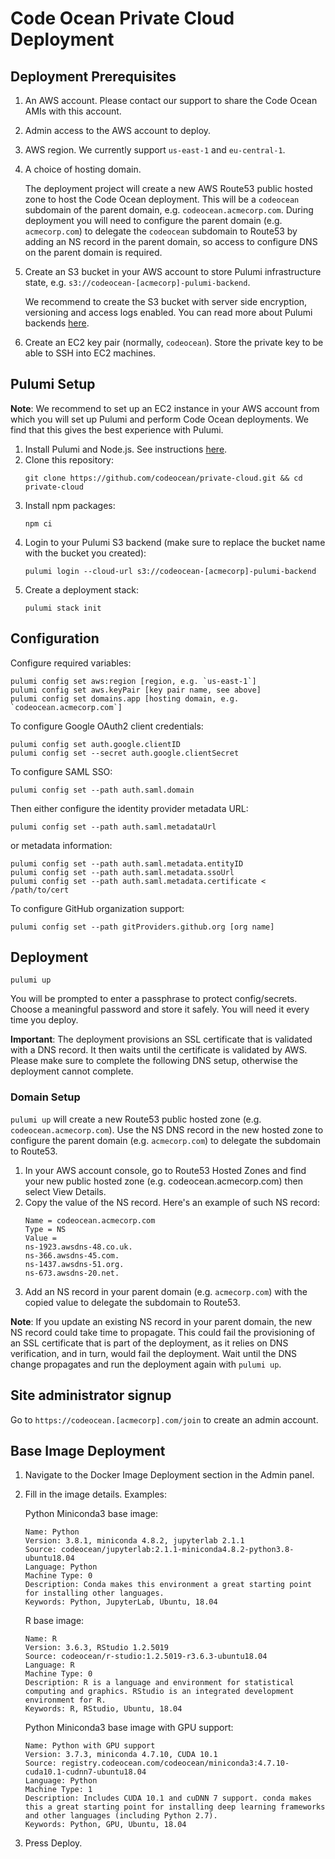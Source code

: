 # Code Ocean Private Cloud Deployment

## Deployment Prerequisites

1. An AWS account. Please contact our support to share the Code Ocean AMIs with this account.
1. Admin access to the AWS account to deploy.
1. AWS region. We currently support `us-east-1` and `eu-central-1`.
1. A choice of hosting domain.

    The deployment project will create a new AWS Route53 public hosted zone to host the Code Ocean deployment.
    This will be a `codeocean` subdomain of the parent domain, e.g. `codeocean.acmecorp.com`.
    During deployment you will need to configure the parent domain (e.g. `acmecorp.com`) to delegate the `codeocean` subdomain to Route53 by adding an NS record in the parent domain, so access to configure DNS on the parent domain is required.
1. Create an S3 bucket in your AWS account to store Pulumi infrastructure state, e.g. `s3://codeocean-[acmecorp]-pulumi-backend`.

    We recommend to create the S3 bucket with server side encryption, versioning and access logs enabled.
    You can read more about Pulumi backends [here](https://www.pulumi.com/docs/intro/concepts/state/).
1. Create an EC2 key pair (normally, `codeocean`). Store the private key to be able to SSH into EC2 machines.

## Pulumi Setup

**Note**: We recommend to set up an EC2 instance in your AWS account from which you will set up Pulumi and perform Code Ocean deployments.
We find that this gives the best experience with Pulumi.

1. Install Pulumi and Node.js. See instructions [here](./docs/pulumi.md).
1. Clone this repository:
    ```
    git clone https://github.com/codeocean/private-cloud.git && cd private-cloud
    ```
1. Install npm packages:
    ```
    npm ci
    ```
1. Login to your Pulumi S3 backend (make sure to replace the bucket name with the bucket you created):
    ```
    pulumi login --cloud-url s3://codeocean-[acmecorp]-pulumi-backend
    ```
1. Create a deployment stack:
    ```
    pulumi stack init
    ```

## Configuration

Configure required variables:
```
pulumi config set aws:region [region, e.g. `us-east-1`]
pulumi config set aws.keyPair [key pair name, see above]
pulumi config set domains.app [hosting domain, e.g. `codeocean.acmecorp.com`]
```

To configure Google OAuth2 client credentials:
```
pulumi config set auth.google.clientID
pulumi config set --secret auth.google.clientSecret
```

To configure SAML SSO:
```
pulumi config set --path auth.saml.domain
```
Then either configure the identity provider metadata URL:
```
pulumi config set --path auth.saml.metadataUrl
```
or metadata information:
```
pulumi config set --path auth.saml.metadata.entityID
pulumi config set --path auth.saml.metadata.ssoUrl
pulumi config set --path auth.saml.metadata.certificate < /path/to/cert
```

To configure GitHub organization support:
```
pulumi config set --path gitProviders.github.org [org name]
```

## Deployment

```
pulumi up
```

You will be prompted to enter a passphrase to protect config/secrets.
Choose a meaningful password and store it safely. You will need it every time you deploy.

**Important**: The deployment provisions an SSL certificate that is validated with a DNS record.
It then waits until the certificate is validated by AWS.
Please make sure to complete the following DNS setup, otherwise the deployment cannot complete.

### Domain Setup

`pulumi up` will create a new Route53 public hosted zone (e.g. `codeocean.acmecorp.com`).
Use the NS DNS record in the new hosted zone to configure the parent domain (e.g. `acmecorp.com`) to delegate the subdomain to Route53.

1. In your AWS account console, go to Route53 Hosted Zones and find your new public hosted zone (e.g. codeocean.acmecorp.com) then select View Details.
1. Copy the value of the NS record. Here's an example of such NS record:
    ```
    Name = codeocean.acmecorp.com
    Type = NS
    Value =
    ns-1923.awsdns-48.co.uk.
    ns-366.awsdns-45.com.
    ns-1437.awsdns-51.org.
    ns-673.awsdns-20.net.
    ```
1. Add an NS record in your parent domain (e.g. `acmecorp.com`) with the copied value to delegate the subdomain to Route53.

**Note**: If you update an existing NS record in your parent domain, the new NS record could take time to propagate.
This could fail the provisioning of an SSL certificate that is part of the deployment, as it relies on DNS verification, and in turn, would fail the deployment.
Wait until the DNS change propagates and run the deployment again with `pulumi up`.

## Site administrator signup

Go to `https://codeocean.[acmecorp].com/join` to create an admin account.

## Base Image Deployment

1. Navigate to the Docker Image Deployment section in the Admin panel.
1. Fill in the image details. Examples:

    Python Miniconda3 base image:
    ```
    Name: Python
    Version: 3.8.1, miniconda 4.8.2, jupyterlab 2.1.1
    Source: codeocean/jupyterlab:2.1.1-miniconda4.8.2-python3.8-ubuntu18.04
    Language: Python
    Machine Type: 0
    Description: Conda makes this environment a great starting point for installing other languages.
    Keywords: Python, JupyterLab, Ubuntu, 18.04
    ```
    R base image:
    ```
    Name: R
    Version: 3.6.3, RStudio 1.2.5019
    Source: codeocean/r-studio:1.2.5019-r3.6.3-ubuntu18.04
    Language: R
    Machine Type: 0
    Description: R is a language and environment for statistical computing and graphics. RStudio is an integrated development environment for R.
    Keywords: R, RStudio, Ubuntu, 18.04
    ```
    Python Miniconda3 base image with GPU support:
    ```
    Name: Python with GPU support
    Version: 3.7.3, miniconda 4.7.10, CUDA 10.1
    Source: registry.codeocean.com/codeocean/miniconda3:4.7.10-cuda10.1-cudnn7-ubuntu18.04
    Language: Python
    Machine Type: 1
    Description: Includes CUDA 10.1 and cuDNN 7 support. conda makes this a great starting point for installing deep learning frameworks and other languages (including Python 2.7).
    Keywords: Python, GPU, Ubuntu, 18.04
    ```    
1. Press Deploy.
